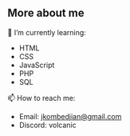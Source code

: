 ## More about me

🌱 I’m currently learning:
- HTML
- CSS
- JavaScript
- PHP
- SQL

📫 How to reach me:
- Email: jkombedjian@gmail.com
- Discord: volcanic
